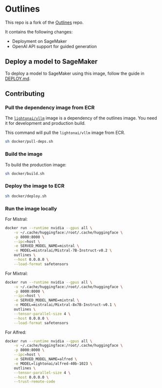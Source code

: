 # Outlines

This repo is a fork of the [Outlines](https://github.com/outlines-dev/outlines) repo.

It contains the following changes:
- Deployment on SageMaker
- OpenAI API support for guided generation

## Deploy a model to SageMaker

To deploy a model to SageMaker using this image, follow the guide in [DEPLOY.md](DEPLOY.md).

## Contributing

### Pull the dependency image from ECR

The [`lightonai/vllm`](https://github.com/lightonai/vllm) image is a dependency of the outlines image. You need it for development and production build.

This command will pull the `lightonai/vllm` image from ECR.

```bash
sh docker/pull-deps.sh
```

### Build the image

To build the production image:

```bash
sh docker/build.sh
```

### Deploy the image to ECR

```bash
sh docker/deploy.sh
```

### Run the image locally

For Mistral:

```bash
docker run --runtime nvidia --gpus all \
    -v ~/.cache/huggingface:/root/.cache/huggingface \
    -p 8000:8000 \
    --ipc=host \
    -e SERVED_MODEL_NAME=mistral \
    -e MODEL=mistralai/Mistral-7B-Instruct-v0.2 \
    outlines \
    --host 0.0.0.0 \
    --load-format safetensors
```

For Mixtral:
    
```bash
docker run --runtime nvidia --gpus all \
    -v ~/.cache/huggingface:/root/.cache/huggingface \
    -p 8000:8000 \
    --ipc=host \
    -e SERVED_MODEL_NAME=mixtral \
    -e MODEL=mistralai/Mixtral-8x7B-Instruct-v0.1 \
    outlines \
    --tensor-parallel-size 4 \
    --host 0.0.0.0 \
    --load-format safetensors
```

For Alfred:
    
```bash
docker run --runtime nvidia --gpus all \
    -v ~/.cache/huggingface:/root/.cache/huggingface \
    -p 8000:8000 \
    --ipc=host \
    -e SERVED_MODEL_NAME=alfred \
    -e MODEL=lightonai/alfred-40b-1023 \
    outlines \
    --tensor-parallel-size 4 \
    --host 0.0.0.0 \
    --trust-remote-code
```